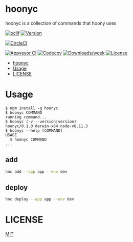 # hoonyc

hoonyc is a collection of commands that hoony uses

[![oclif](https://img.shields.io/badge/cli-oclif-brightgreen.svg)](https://oclif.io)
[![Version](https://img.shields.io/npm/v/hoonyc.svg)](https://npmjs.org/package/hoonyc)

[![CircleCI](https://circleci.com/gh/the6thm0nth/hoonyc/tree/master.svg?style=shield)](https://circleci.com/gh/the6thm0nth/hoonyc/tree/master)

[![Appveyor CI](https://ci.appveyor.com/api/projects/status/github/the6thm0nth/hoonyc?branch=master&svg=true)](https://ci.appveyor.com/project/the6thm0nth/hoonyc/branch/master)
[![Codecov](https://codecov.io/gh/the6thm0nth/hoonyc/branch/master/graph/badge.svg)](https://codecov.io/gh/the6thm0nth/hoonyc)
[![Downloads/week](https://img.shields.io/npm/dw/hoonyc.svg)](https://npmjs.org/package/hoonyc)
[![License](https://img.shields.io/npm/l/hoonyc.svg)](https://github.com/the6thm0nth/hoonyc/blob/master/package.json)

<!-- toc -->
* [hoonyc](#hoonyc)
* [Usage](#usage)
* [LICENSE](#license)
<!-- tocstop -->

# Usage

<!-- usage -->
```sh-session
$ npm install -g hoonyc
$ hoonyc COMMAND
running command...
$ hoonyc (-v|--version|version)
hoonyc/0.1.0 darwin-x64 node-v8.11.3
$ hoonyc --help [COMMAND]
USAGE
  $ hoonyc COMMAND
...
```
<!-- usagestop -->

## add

```sh
hnc add --app app --env dev
```

## deploy

```sh
hnc deploy --app app --env dev
```

# LICENSE

[MIT](LICENSE)
